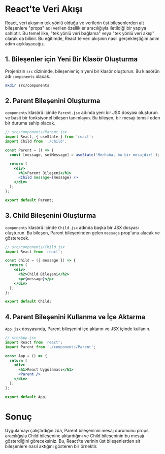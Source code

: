 # React'te Veri Akışı


React, veri akışının tek yönlü olduğu ve verilerin üst bileşenlerden alt bileşenlere "props" adı verilen özellikler aracılığıyla iletildiği bir yapıya sahiptir. Bu temel ilke, "tek yönlü veri bağlama" veya "tek yönlü veri akışı" olarak da bilinir. Bu eğitimde, React'te veri akışının nasıl gerçekleştiğini adım adım açıklayacağız. 


## 1. Bileşenler için Yeni Bir Klasör Oluşturma

Projenizin `src` dizininde, bileşenler için yeni bir klasör oluşturun. Bu klasörün adı `components` olacak.

```bash
mkdir src/components
```

## 2. Parent Bileşenini Oluşturma

`components` klasörü içinde `Parent.jsx` adında yeni bir JSX dosyası oluşturun ve basit bir fonksiyonel bileşen tanımlayın. Bu bileşen, bir mesajı temsil eden bir duruma sahip olacak.

```jsx
// src/components/Parent.jsx
import React, { useState } from 'react';
import Child from './Child';

const Parent = () => {
  const [message, setMessage] = useState('Merhaba, bu bir mesajdır!');

  return (
    <div>
      <h1>Parent Bileşeni</h1>
      <Child message={message} />
    </div>
  );
};

export default Parent;
```

## 3. Child Bileşenini Oluşturma

`components` klasörü içinde `Child.jsx` adında başka bir JSX dosyası oluşturun. Bu bileşen, Parent bileşeninden gelen `message` prop'unu alacak ve gösterecek.

```jsx
// src/components/Child.jsx
import React from 'react';

const Child = ({ message }) => {
  return (
    <div>
      <h2>Child Bileşeni</h2>
      <p>{message}</p>
    </div>
  );
};

export default Child;
```

## 4. Parent Bileşenini Kullanma ve İçe Aktarma

`App.jsx` dosyasında, Parent bileşenini içe aktarın ve JSX içinde kullanın.

```jsx
// src/App.jsx
import React from 'react';
import Parent from './components/Parent';

const App = () => {
  return (
    <div>
      <h1>React Uygulaması</h1>
      <Parent />
    </div>
  );
};

export default App;
```

# Sonuç

Uygulamayı çalıştırdığınızda, Parent bileşeninin mesaj durumunu props aracılığıyla Child bileşenine aktardığını ve Child bileşeninin bu mesajı gösterdiğini göreceksiniz. Bu, React'te verinin üst bileşenlerden alt bileşenlere nasıl aktığını gösteren bir örnektir.

